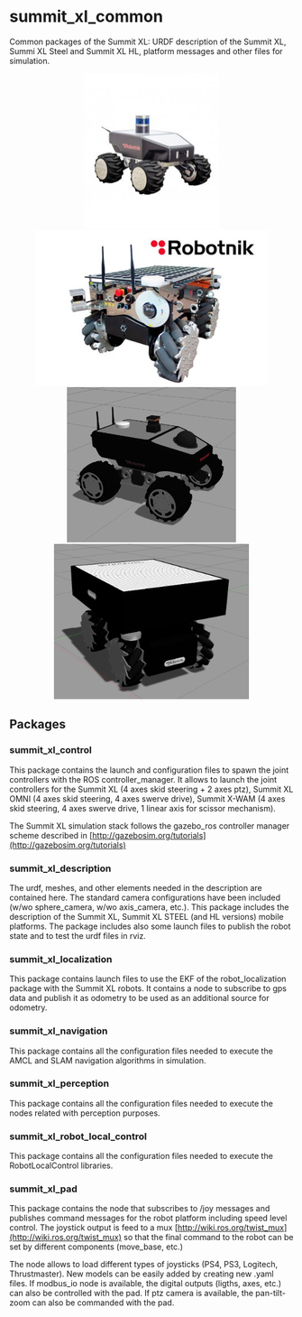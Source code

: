 # summit_xl_common

Common packages of the Summit XL: URDF description of the Summit XL, Summi XL Steel and Summit XL HL, platform messages and other files for simulation.

<p align="center">
  <img src="doc/summit_xl.jpeg" height="275" />
  <img src="doc/summit_xl_steel.jpeg" height="275" />
  <img src="doc/summit_xl_gazebo.png" height="275" />
  <img src="doc/summit_xl_steel_gazebo.png" height="275" />
</p>

## Packages

### summit_xl_control

This package contains the launch and configuration files to spawn the joint controllers with the ROS controller_manager. It allows to launch the joint controllers for the Summit XL (4 axes skid steering + 2 axes ptz), Summit XL OMNI (4 axes skid steering, 4 axes swerve drive), Summit X-WAM (4 axes skid steering, 4 axes swerve drive, 1 linear axis for scissor mechanism).

The Summit XL simulation stack follows the gazebo_ros controller manager scheme described in
[http://gazebosim.org/tutorials](http://gazebosim.org/tutorials)

### summit_xl_description

The urdf, meshes, and other elements needed in the description are contained here. The standard camera configurations have been included (w/wo sphere_camera, w/wo axis_camera, etc.). This package includes the description of the Summit XL, Summit XL STEEL (and HL versions) mobile platforms.
The package includes also some launch files to publish the robot state and to test the urdf files in rviz.

### summit_xl_localization

This package contains launch files to use the EKF of the robot_localization package with the Summit XL robots. It contains a node to subscribe to gps data and publish it as odometry to be used as an additional source for odometry.

### summit_xl_navigation

This package contains all the configuration files needed to execute the AMCL and SLAM navigation algorithms in simulation.

### summit_xl_perception

This package contains all the configuration files needed to execute the nodes related with perception purposes.

### summit_xl_robot_local_control

This package contains all the configuration files needed to execute the RobotLocalControl libraries. 


### summit_xl_pad

This package contains the node that subscribes to /joy messages and publishes command messages for the robot platform including speed level control. The joystick output is feed to a mux [http://wiki.ros.org/twist_mux](http://wiki.ros.org/twist_mux) so that the final command to the robot can be set by different components (move_base, etc.)

The node allows to load different types of joysticks (PS4, PS3, Logitech, Thrustmaster). New models can be easily added by creating new .yaml files. If modbus_io node is available, the digital outputs (ligths, axes, etc.) can also be controlled with the pad. If ptz camera is available, the pan-tilt-zoom can also be commanded with the pad. 
